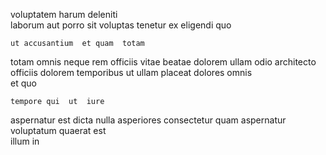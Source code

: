<!--
title: Ergonomic exuding approach
author: Meaghan
date: 2014-08-15-0006
link: 2014-08-15-0006-ergonomic-exuding-approach
tags: [Chrome,Android,HTML5,Technology]
-->

voluptatem harum deleniti  
   laborum aut porro sit voluptas tenetur
 ex eligendi quo    
 	ut accusantium  et quam  totam
 totam   omnis neque  rem
officiis vitae   beatae dolorem ullam odio 
architecto officiis    dolorem  temporibus ut
ullam placeat  dolores  omnis   
  et  quo    
 	tempore qui  ut  iure
aspernatur est dicta nulla  asperiores
consectetur quam aspernatur voluptatum  quaerat est  
illum  in  